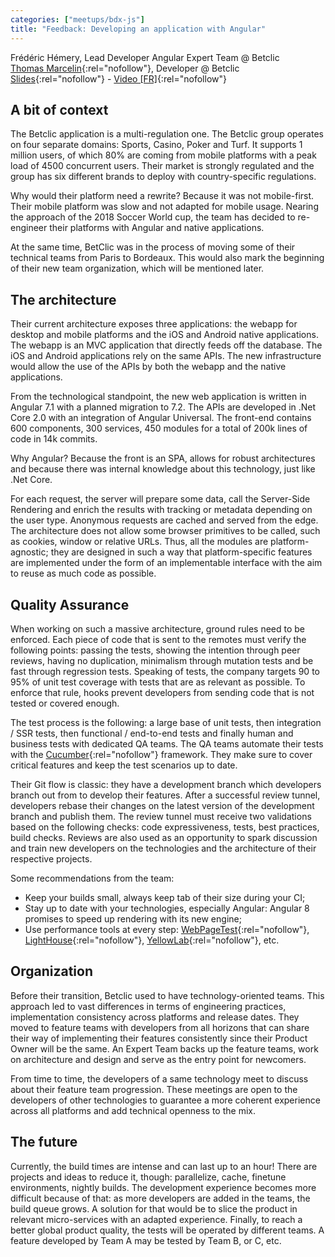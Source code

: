 ```yaml
---
categories: ["meetups/bdx-js"]
title: "Feedback: Developing an application with Angular"
---
```


Frédéric Hémery, Lead Developer Angular Expert Team @ Betclic  
[Thomas Marcelin](https://twitter.com/ThomasMarcelin){:rel="nofollow"}, Developer @ Betclic  
[Slides](https://www.slideshare.net/secret/4VGmpAjjnDoIVq){:rel="nofollow"} - [Video \[FR\]](https://www.youtube.com/watch?v=eMDGNNy77Y8){:rel="nofollow"}

## A bit of context

The Betclic application is a multi-regulation one. The Betclic group operates on four separate domains: Sports, Casino,
Poker and Turf. It supports 1 million users, of which 80% are coming from mobile platforms with a peak load of 4500
concurrent users. Their market is strongly regulated and the group has six different brands to deploy with
country-specific regulations.

Why would their platform need a rewrite? Because it was not mobile-first. Their mobile platform was slow and not adapted
for mobile usage. Nearing the approach of the 2018 Soccer World cup, the team has decided to re-engineer their platforms
with Angular and native applications.

At the same time, BetClic was in the process of moving some of their technical teams from Paris to Bordeaux. This would
also mark the beginning of their new team organization, which will be mentioned later.

## The architecture

Their current architecture exposes three applications: the webapp for desktop and mobile platforms and the iOS and
Android native applications. The webapp is an MVC application that directly feeds off the database. The iOS and Android
applications rely on the same APIs. The new infrastructure would allow the use of the APIs by both the webapp and the
native applications.

From the technological standpoint, the new web application is written in Angular 7.1 with a planned migration to 7.2.
The APIs are developed in .Net Core 2.0 with an integration of Angular Universal. The front-end contains 600 components,
300 services, 450 modules for a total of 200k lines of code in 14k commits.

Why Angular? Because the front is an SPA, allows for robust architectures and because there was internal knowledge about
this technology, just like .Net Core.

For each request, the server will prepare some data, call the Server-Side Rendering and enrich the results with tracking
or metadata depending on the user type. Anonymous requests are cached and served from the edge. The architecture does
not allow some browser primitives to be called, such as cookies, window or relative URLs. Thus, all the modules are
platform-agnostic; they are designed in such a way that platform-specific features are implemented under the form of an
implementable interface with the aim to reuse as much code as possible.

## Quality Assurance

When working on such a massive architecture, ground rules need to be enforced. Each piece of code that is sent to the
remotes must verify the following points: passing the tests, showing the intention through peer reviews, having no
duplication, minimalism through mutation tests and be fast through regression tests. Speaking of tests, the company
targets 90 to 95% of unit test coverage with tests that are as relevant as possible. To enforce that rule, hooks prevent
developers from sending code that is not tested or covered enough.

The test process is the following: a large base of unit tests, then integration / SSR tests, then functional /
end-to-end tests and finally human and business tests with dedicated QA teams. The QA teams automate their tests with
the [Cucumber](https://cucumber.io/){:rel="nofollow"} framework. They make sure to cover critical features and keep the
test scenarios up to date.

Their Git flow is classic: they have a development branch which developers branch out from to develop their features.
After a successful review tunnel, developers rebase their changes on the latest version of the development branch and
publish them. The review tunnel must receive two validations based on the following checks: code expressiveness, tests,
best practices, build checks. Reviews are also used as an opportunity to spark discussion and train new developers on
the technologies and the architecture of their respective projects.

Some recommendations from the team:
- Keep your builds small, always keep tab of their size during your CI;
- Stay up to date with your technologies, especially Angular: Angular 8 promises to speed up rendering with its new
  engine;
- Use performance tools at every step: [WebPageTest](https://www.webpagetest.org/){:rel="nofollow"}, [LightHouse](https://developers.google.com/web/tools/lighthouse/){:rel="nofollow"},
  [YellowLab](https://yellowlab.tools/){:rel="nofollow"}, etc.

## Organization

Before their transition, Betclic used to have technology-oriented teams. This approach led to vast differences in terms
of engineering practices, implementation consistency across platforms and release dates. They moved to feature teams
with developers from all horizons that can share their way of implementing their features consistently since their
Product Owner will be the same. An Expert Team backs up the feature teams, work on architecture and design and serve as
the entry point for newcomers.

From time to time, the developers of a same technology meet to discuss about their feature team progression. These
meetings are open to the developers of other technologies to guarantee a more coherent experience across all platforms
and add technical openness to the mix.

## The future

Currently, the build times are intense and can last up to an hour! There are projects and ideas to reduce it, though:
parallelize, cache, finetune environments, nightly builds. The development experience becomes more difficult because of
that: as more developers are added in the teams, the build queue grows. A solution for that would be to slice the
product in relevant micro-services with an adapted experience. Finally, to reach a better global product quality, the
tests will be operated by different teams. A feature developed by Team A may be tested by Team B, or C, etc.
